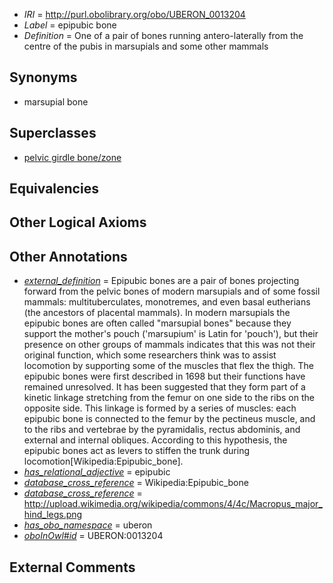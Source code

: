  * *IRI* = http://purl.obolibrary.org/obo/UBERON_0013204
 * *Label* = epipubic bone
 * *Definition* = One of a pair of bones running antero-laterally from the centre of the pubis in marsupials and some other mammals

## Synonyms

 * marsupial bone

## Superclasses

 * [pelvic girdle bone/zone](../../UBERON/30/UBERON_0007830.md)

## Equivalencies


## Other Logical Axioms


## Other Annotations

 * *[external_definition](../../UBPROP/01/UBPROP_0000001.md)* = Epipubic bones are a pair of bones projecting forward from the pelvic bones of modern marsupials and of some fossil mammals: multituberculates, monotremes, and even basal eutherians (the ancestors of placental mammals). In modern marsupials the epipubic bones are often called "marsupial bones" because they support the mother's pouch ('marsupium' is Latin for 'pouch'), but their presence on other groups of mammals indicates that this was not their original function, which some researchers think was to assist locomotion by supporting some of the muscles that flex the thigh. The epipubic bones were first described in 1698 but their functions have remained unresolved. It has been suggested that they form part of a kinetic linkage stretching from the femur on one side to the ribs on the opposite side. This linkage is formed by a series of muscles: each epipubic bone is connected to the femur by the pectineus muscle, and to the ribs and vertebrae by the pyramidalis, rectus abdominis, and external and internal obliques. According to this hypothesis, the epipubic bones act as levers to stiffen the trunk during locomotion[Wikipedia:Epipubic_bone].
 * *[has_relational_adjective](../../UBPROP/07/UBPROP_0000007.md)* = epipubic
 * *[database_cross_reference](../../ef/oboInOwl#hasDbXref.md)* = Wikipedia:Epipubic_bone
 * *[database_cross_reference](../../ef/oboInOwl#hasDbXref.md)* = http://upload.wikimedia.org/wikipedia/commons/4/4c/Macropus_major_hind_legs.png
 * *[has_obo_namespace](../../ce/oboInOwl#hasOBONamespace.md)* = uberon
 * *[oboInOwl#id](../../id/oboInOwl#id.md)* = UBERON:0013204

## External Comments

